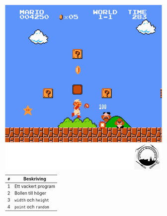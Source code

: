 ![Bok 1](framsida_1.png)

`#`|Beskriving
---|---
1|Ett vackert program
2|Bollen till höger
3|`width` och `height`
4|`point` och `random`
